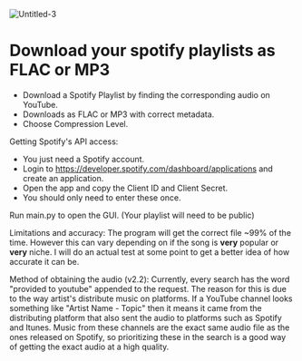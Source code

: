 ![Untitled-3](https://user-images.githubusercontent.com/92749103/184211319-5d444455-b21e-4d9c-ae07-5fced0d56e06.png)
# Download your spotify playlists as FLAC or MP3

- Download a Spotify Playlist by finding the corresponding audio on YouTube.
- Downloads as FLAC or MP3 with correct metadata.
- Choose Compression Level.

Getting Spotify's API access:   
- You just need a Spotify account.
- Login to https://developer.spotify.com/dashboard/applications and create an application.
- Open the app and copy the Client ID and Client Secret.
- You should only need to enter these once.
  
Run main.py to open the GUI.
(Your playlist will need to be public)

Limitations and accuracy:
The program will get the correct file ~99% of the time. However this can vary depending on if the song is **very** popular or **very** niche. I will do an actual test at some point to get a better idea of how accurate it can be.

Method of obtaining the audio (v2.2):
Currently, every search has the word "provided to youtube" appended to the request. The reason for this is due to the way artist's distribute music on platforms.
If a YouTube channel looks something like "Artist Name - Topic" then it means it came from the distributing platform that also sent the audio to platforms such as Spotify and Itunes.
Music from these channels are the exact same audio file as the ones released on Spotify, so prioritizing these in the search is a good way of getting the exact audio at a high quality. 
